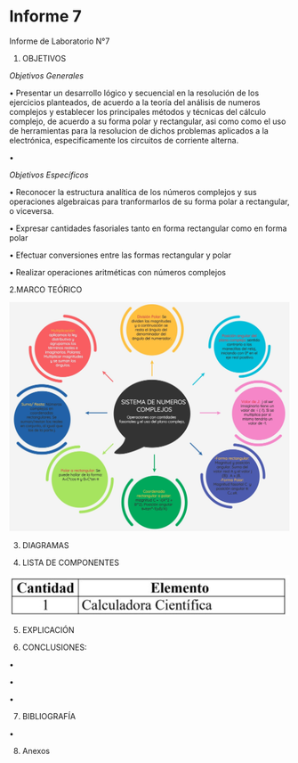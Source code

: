 # Informe 7
Informe de Laboratorio N°7

1. OBJETIVOS

_Objetivos Generales_

•  Presentar un desarrollo lógico y secuencial en la resolución de los ejercicios planteados, de acuerdo a la teoría del análisis de numeros complejos y establecer los principales métodos y técnicas del cálculo complejo, de acuerdo a su forma polar y rectangular, asi como  como el uso de herramientas para la resolucion de dichos problemas aplicados a la electrónica, especificamente los circuitos de corriente alterna.   

• 


_Objetivos Específicos_

• Reconocer la estructura analítica de los números complejos y sus operaciones algebraicas para tranformarlos de su forma polar a rectangular, o viceversa.

• Expresar cantidades fasoriales tanto en forma rectangular como en forma polar

• Efectuar conversiones entre las formas rectangular y polar

• Realizar operaciones aritméticas con números complejos

2.MARCO TEÓRICO

![](img/marco.jpg)



3. DIAGRAMAS


4. LISTA DE COMPONENTES

![](img/componentes.jpg)

5. EXPLICACIÓN 


6. CONCLUSIONES:

•	

• 

• 

 
7. BIBLIOGRAFÍA

• 

8. Anexos






